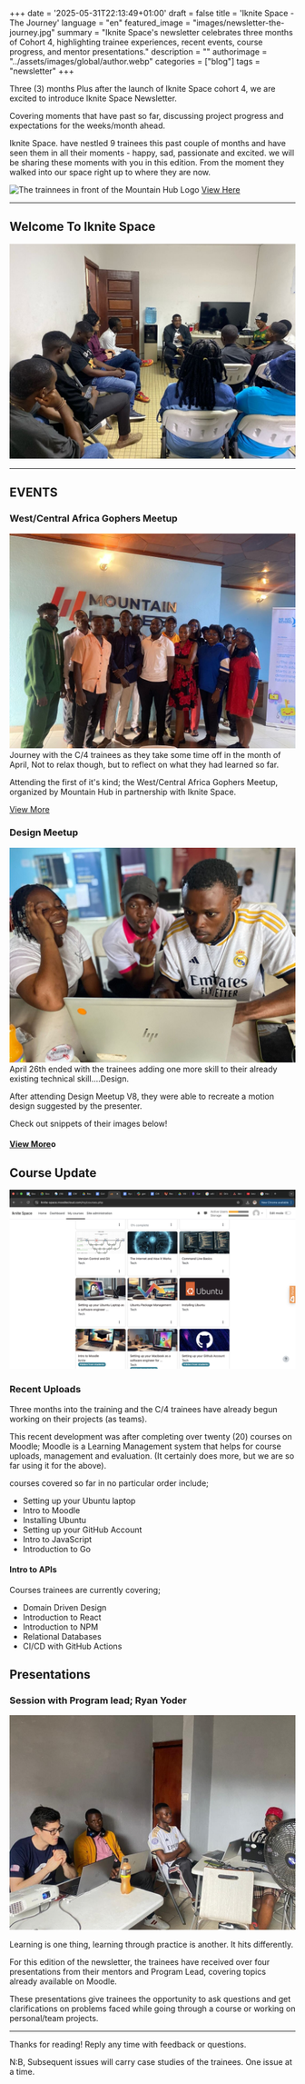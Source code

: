 +++
date = '2025-05-31T22:13:49+01:00'
draft = false
title = 'Iknite Space - The Journey'
language =  "en"
featured_image = "images/newsletter-the-journey.jpg"
summary = "Iknite Space's newsletter celebrates three months of Cohort 4, highlighting trainee experiences, recent events, course progress, and mentor presentations."
description = ""
authorimage = "../assets/images/global/author.webp"
categories = ["blog"]
tags = "newsletter"
+++


Three (3) months Plus after the launch of Iknite Space cohort 4, we are excited to introduce Iknite Space Newsletter. 

Covering moments that have past so far,  discussing project progress and expectations for the weeks/month ahead. 

Iknite Space. have nestled 9 trainees this past couple of months and have seen them in all their moments - happy, sad, passionate and excited. we will be sharing these moments with you in this edition. From the moment they walked into our space right up to where they are now. 

![The trainnees in front of the Mountain Hub Logo](cod-1.jpg)
[View Here](https://www.facebook.com/mountainhubb/videos/1968735907269190/?rdid=pauKihbn4mSwAIjs)

---------

## Welcome To Iknite Space
![Trainees in a training session](./group-1.jpg)

-------

## EVENTS
### West/Central Africa Gophers Meetup
![group photo after gopher meetup](./gopher.jpg)
Journey with the C/4 trainees  as they take some time off in the month of April, Not to relax though, but to reflect on what they had learned so far.

Attending the first of it's kind; the West/Central Africa Gophers Meetup, organized by Mountain Hub in partnership with Iknite Space.

[View More](https://www.facebook.com/iknitestudios/posts/pfbid0eVqn5g9j28Dnp1WUaNUzN95ADwfwTSv5httwR4vzrUfNgbUL7KNBVs8gKqxG9j2nl?rdid=Re1OluRP0xAkI2aI)


### Design Meetup
![design meetup](design.jpg)
April 26th ended with the trainees adding one more skill to their already existing technical skill....Design. 

After attending Design Meetup V8, they were able to recreate a motion design suggested by the presenter. 

Check out snippets of their images below!

#### [View More](https://drive.google.com/file/d/1xaBfNlbPHZX-FaldtpVaFdDzzsL7qpVR/view?usp=sharing)o

## Course Update

![courses](courses.png)


### Recent Uploads
Three months into the training and the C/4 trainees have already begun working on their projects (as teams).

This recent development was after completing over twenty (20) courses on Moodle; Moodle is a Learning Management system that helps for course uploads, management and evaluation. (It certainly does more, but we are so far using it for the above).

courses covered so far in no particular order include;

* Setting up your Ubuntu laptop
* Intro to Moodle
* Installing Ubuntu
* Setting up your GitHub Account
* Intro to JavaScript
* Introduction to Go

#### Intro to APIs

Courses trainees are currently covering;
* Domain Driven Design
* Introduction to React
* Introduction to NPM
* Relational Databases
* CI/CD with GitHub Actions

## Presentations
	
### Session with Program lead; Ryan Yoder

![group presentation with Ryan](ryan.jpg)

Learning is one thing, learning through practice is another. It hits differently.

For this edition of the newsletter, the trainees have received over four presentations from their mentors and Program Lead, covering topics already available on Moodle.

These presentations give trainees the opportunity to ask questions and get clarifications on problems faced while going through a course or working on personal/team projects. 


--------

Thanks for reading! Reply any time with feedback or questions.

N:B, Subsequent issues will carry case studies of the trainees. One issue at a time.